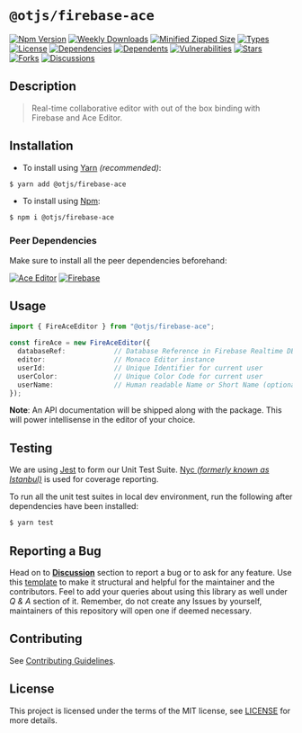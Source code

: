 # `@otjs/firebase-ace`

[![Npm Version](https://img.shields.io/npm/v/@otjs/firebase-ace)](https://www.npmjs.com/package/@otjs/firebase-ace)
[![Weekly Downloads](https://img.shields.io/npm/dw/@otjs/firebase-ace)](https://www.npmjs.com/package/@otjs/firebase-ace)
[![Minified Zipped Size](https://img.shields.io/bundlephobia/minzip/@otjs/firebase-ace)](https://www.npmjs.com/package/@otjs/firebase-ace)
[![Types](https://img.shields.io/npm/types/@otjs/firebase-ace)](https://www.npmjs.com/package/@otjs/firebase-ace)
[![License](https://img.shields.io/npm/l/@otjs/firebase-ace)](https://github.com/Progyan1997/Operational-Transformation/blob/main/packages/firebase-ace/LICENSE)
[![Dependencies](https://img.shields.io/librariesio/release/npm/@otjs/firebase-ace)](https://www.npmjs.com/package/@otjs/firebase-ace)
[![Dependents](https://img.shields.io/librariesio/dependents/npm/@otjs/firebase-ace)](https://www.npmjs.com/package/@otjs/firebase-ace)
[![Vulnerabilities](https://img.shields.io/snyk/vulnerabilities/npm/@otjs/firebase-ace)](https://github.com/Progyan1997/Operational-Transformation/blob/main/.github/SECURITY.md)
[![Stars](https://img.shields.io/github/stars/Progyan1997/Operational-Transformation)](https://github.com/Progyan1997/Operational-Transformation)
[![Forks](https://img.shields.io/github/forks/Progyan1997/Operational-Transformation)](https://github.com/Progyan1997/Operational-Transformation)
[![Discussions](https://img.shields.io/github/discussions/Progyan1997/Operational-Transformation)](https://github.com/Progyan1997/Operational-Transformation/discussions)

## Description

> Real-time collaborative editor with out of the box binding with Firebase and Ace Editor.

## Installation

- To install using [Yarn](https://yarnpkg.com) _(recommended)_:

```sh
$ yarn add @otjs/firebase-ace
```

- To install using [Npm](https://www.npmjs.com):

```sh
$ npm i @otjs/firebase-ace
```

### Peer Dependencies

Make sure to install all the peer dependencies beforehand:

[![Ace Editor](https://img.shields.io/npm/v/ace-build?label=ace)](https://ace.c9.io)
[![Firebase](https://img.shields.io/npm/dependency-version/@otjs/firebase-ace/peer/firebase)](https://www.npmjs.com/package/firebase)

## Usage

```ts
import { FireAceEditor } from "@otjs/firebase-ace";

const fireAce = new FireAceEditor({
  databaseRef:            // Database Reference in Firebase Realtime DB
  editor:                 // Monaco Editor instance
  userId:                 // Unique Identifier for current user
  userColor:              // Unique Color Code for current user
  userName:               // Human readable Name or Short Name (optional)
});
```

**Note**: An API documentation will be shipped along with the package. This will power intellisense in the editor of your choice.

## Testing

We are using [Jest](https://jestjs.io) to form our Unit Test Suite. [Nyc _(formerly known as Istanbul)_](https://istanbul.js.org/) is used for coverage reporting.

To run all the unit test suites in local dev environment, run the following after dependencies have been installed:

```sh
$ yarn test
```

## Reporting a Bug

Head on to [**Discussion**](https://github.com/Progyan1997/Operational-Transformation/discussions) section to report a bug or to ask for any feature. Use this [template](https://github.com/Progyan1997/Operational-Transformation/discussions/30) to make it structural and helpful for the maintainer and the contributors. Feel to add your queries about using this library as well under _Q & A_ section of it. Remember, do not create any Issues by yourself, maintainers of this repository will open one if deemed necessary.

## Contributing

See [Contributing Guidelines](https://github.com/Progyan1997/Operational-Transformation/blob/main/.github/CONTRIBUTING.md).

## License

This project is licensed under the terms of the MIT license, see [LICENSE](https://github.com/Progyan1997/Operational-Transformation/blob/main/packages/firebase-ace/LICENSE) for more details.
